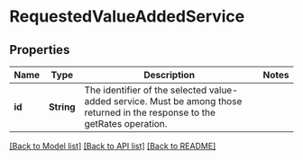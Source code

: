 # RequestedValueAddedService

## Properties

Name | Type | Description | Notes
------------ | ------------- | ------------- | -------------
**id** | **String** | The identifier of the selected value-added service. Must be among those returned in the response to the getRates operation. | 

[[Back to Model list]](../README.md#documentation-for-models) [[Back to API list]](../README.md#documentation-for-api-endpoints) [[Back to README]](../README.md)


